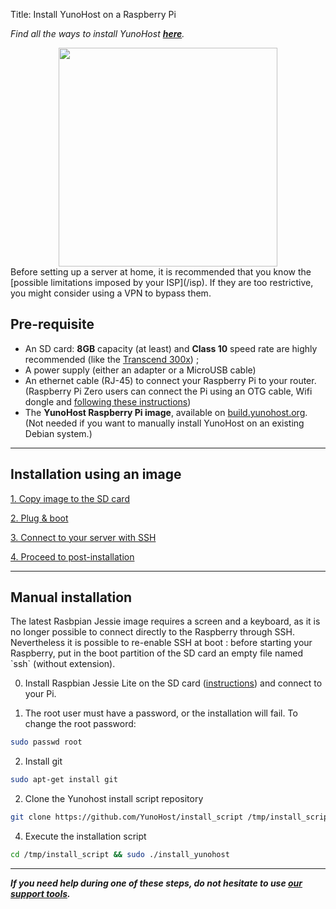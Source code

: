Title: Install YunoHost on a Raspberry Pi

*Find all the ways to install YunoHost **[here](/install)**.*

<center>
<img src="/images/raspberrypi.jpg" width=350>
</center>

<div class="alert alert-info" markdown="1">
Before setting up a server at home, it is recommended that you know the [possible limitations imposed by your ISP](/isp). If they are too restrictive, you might consider using a VPN to bypass them.
</div>

## Pre-requisite

- An SD card: **8GB** capacity (at least) and **Class 10** speed rate are highly recommended (like the [Transcend 300x](http://www.amazon.fr/Transcend-microSDHC-adaptateur-TS32GUSDU1E-Emballage/dp/B00CES44EO)) ;
- A power supply (either an adapter or a MicroUSB cable)
- An ethernet cable (RJ-45) to connect your Raspberry Pi to your router. (Raspberry Pi Zero users can connect the Pi using an OTG cable, Wifi dongle and [following these instructions](https://davidmaitland.me/2015/12/raspberry-pi-zero-headless-setup/))
- The **YunoHost Raspberry Pi image**, available on [build.yunohost.org](http://build.yunohost.org/). (Not needed if you want to manually install YunoHost on an existing Debian system.)

---

## Installation using an image

<a class="btn btn-lg btn-default" href="/copy_image">1. Copy image to the SD card</a>

<a class="btn btn-lg btn-default" href="/plug_and_boot">2. Plug & boot</a>

<a class="btn btn-lg btn-default" href="/ssh">3. Connect to your server with SSH</a>

<a class="btn btn-lg btn-default" href="/postinstall">4. Proceed to post-installation</a>

---

## Manual installation

<div class="alert alert-warning" markdown="1">
The latest Rasbpian Jessie image requires a screen and a keyboard, as it is no longer possible to connect directly to the Raspberry through SSH. Nevertheless it is possible to re-enable SSH at boot : before starting your Raspberry, put in the boot partition of the SD card an empty file named `ssh` (without extension).
</div>

0. Install Raspbian Jessie Lite on the SD card ([instructions](https://www.raspberrypi.org/downloads/raspbian/)) and connect to your Pi.

1. The root user must have a password, or the installation will fail. To change the root password:
```bash
sudo passwd root
```

2. Install git
```bash
sudo apt-get install git
```

2. Clone the Yunohost install script repository
```bash
git clone https://github.com/YunoHost/install_script /tmp/install_script
```

4. Execute the installation script
```bash
cd /tmp/install_script && sudo ./install_yunohost
```

---

***If you need help during one of these steps, do not hesitate to use [our support tools](/support).***
